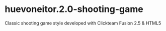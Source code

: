 # huevoneitor.2.0-shooting-game
Classic shooting game style developed with Clickteam Fusion 2.5 &amp; HTML5
